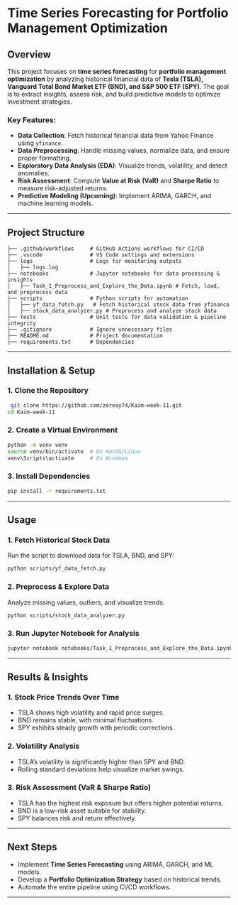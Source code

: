 # **Time Series Forecasting for Portfolio Management Optimization**

## **Overview**
This project focuses on **time series forecasting** for **portfolio management optimization** by analyzing historical financial data of **Tesla (TSLA), Vanguard Total Bond Market ETF (BND), and S&P 500 ETF (SPY)**. The goal is to extract insights, assess risk, and build predictive models to optimize investment strategies.

### **Key Features:**
- **Data Collection**: Fetch historical financial data from Yahoo Finance using `yfinance`.
- **Data Preprocessing**: Handle missing values, normalize data, and ensure proper formatting.
- **Exploratory Data Analysis (EDA)**: Visualize trends, volatility, and detect anomalies.
- **Risk Assessment**: Compute **Value at Risk (VaR)** and **Sharpe Ratio** to measure risk-adjusted returns.
- **Predictive Modeling (Upcoming)**: Implement ARIMA, GARCH, and machine learning models.

---

## **Project Structure**
```
├── .github/workflows     # GitHub Actions workflows for CI/CD
├── .vscode               # VS Code settings and extensions
├── logs                  # Logs for monitoring outputs
│   ├── logs.log
├── notebooks             # Jupyter notebooks for data processing & insights
│   ├── Task_1_Preprocess_and_Explore_the_Data.ipynb # Fetch, load, and preprocess data
├── scripts               # Python scripts for automation
│   ├── yf_data_fetch.py   # Fetch historical stock data from yfinance
│   ├── stock_data_analyzer.py # Preprocess and analyze stock data
├── tests                 # Unit tests for data validation & pipeline integrity
├── .gitignore            # Ignore unnecessary files
├── README.md             # Project documentation
├── requirements.txt      # Dependencies
```

---

## **Installation & Setup**

### **1. Clone the Repository**
```sh
 git clone https://github.com/zereay74/Kaim-week-11.git
cd Kaim-week-11
```

### **2. Create a Virtual Environment**
```sh
python -m venv venv
source venv/bin/activate  # On macOS/Linux
venv\Scripts\activate     # On Windows
```

### **3. Install Dependencies**
```sh
pip install -r requirements.txt
```

---

## **Usage**

### **1. Fetch Historical Stock Data**
Run the script to download data for TSLA, BND, and SPY:
```sh
python scripts/yf_data_fetch.py
```

### **2. Preprocess & Explore Data**
Analyze missing values, outliers, and visualize trends:
```sh
python scripts/stock_data_analyzer.py
```

### **3. Run Jupyter Notebook for Analysis**
```sh
jupyter notebook notebooks/Task_1_Preprocess_and_Explore_the_Data.ipynb
```

---

## **Results & Insights**

### **1. Stock Price Trends Over Time**
- TSLA shows high volatility and rapid price surges.
- BND remains stable, with minimal fluctuations.
- SPY exhibits steady growth with periodic corrections.

### **2. Volatility Analysis**
- TSLA’s volatility is significantly higher than SPY and BND.
- Rolling standard deviations help visualize market swings.

### **3. Risk Assessment (VaR & Sharpe Ratio)**
- TSLA has the highest risk exposure but offers higher potential returns.
- BND is a low-risk asset suitable for stability.
- SPY balances risk and return effectively.

---

## **Next Steps**
- Implement **Time Series Forecasting** using ARIMA, GARCH, and ML models.
- Develop a **Portfolio Optimization Strategy** based on historical trends.
- Automate the entire pipeline using CI/CD workflows.

---

